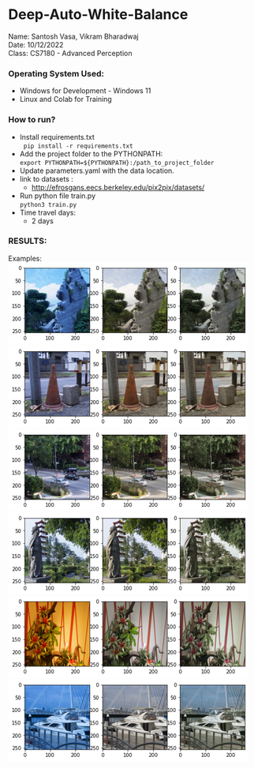 # Deep-Auto-White-Balance
Name: Santosh Vasa, Vikram Bharadwaj <br>
Date: 10/12/2022 <br>
Class: CS7180 - Advanced Perception <br>

### Operating System Used:
- Windows for Development - Windows 11
- Linux and Colab for Training 

### How to run? 
- Install requirements.txt <br> 
` pip install -r requirements.txt`
- Add the project folder to the PYTHONPATH:<br>
`export PYTHONPATH=${PYTHONPATH}:/path_to_project_folder`
- Update parameters.yaml with the data location. 
- link to datasets : <br>
  - http://efrosgans.eecs.berkeley.edu/pix2pix/datasets/
- Run python file train.py <br>
`python3 train.py`
- Time travel days:
  - 2 days
### RESULTS:
Examples: <br>
![image info](out/result_1.png)
![image info](out/result_2.png)
![image info](out/result_3.png)
![image info](out/result_4.png)
![image info](out/result_5.png)
![image info](out/result_6.png)

